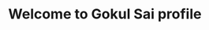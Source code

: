 <h1 align = "center">
Welcome to Gokul Sai profile 
  <a href = "https://readme-typing-svg.herokuapp.com?color=F7F7F7&background=FF8D20&center=true&vCenter=true&height=60&lines=Hi+there+!!+I+am+Gokul+Sai." > </a>
  </h1>
